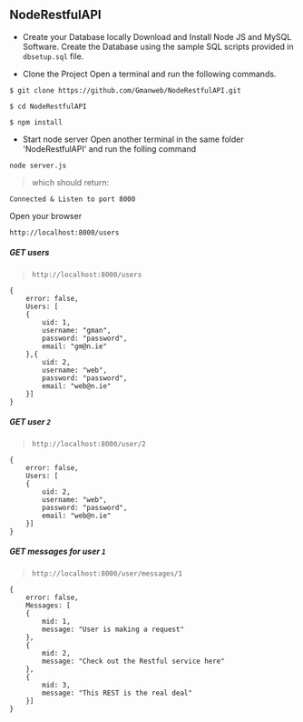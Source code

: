 ## NodeRestfulAPI
- Create your Database locally
Download and Install Node JS and MySQL Software.
Create the Database using the sample SQL scripts provided in `dbsetup.sql` file.


- Clone the Project
Open a terminal and run the following commands.
```
$ git clone https://github.com/Gmanweb/NodeRestfulAPI.git

$ cd NodeRestfulAPI

$ npm install
```
- Start node server
Open another terminal in the same folder 'NodeRestfulAPI' and run the folling command
```
node server.js
```
> which should return:
```
Connected & Listen to port 8000
```
Open your browser
```
http://localhost:8000/users
```
##### GET users
> `http://localhost:8000/users`
```
{
	error: false,
	Users: [ 
	{
		uid: 1,
		username: "gman",
		password: "password",
		email: "gm@n.ie"
	},{
		uid: 2,
		username: "web",
		password: "password",
		email: "web@n.ie"
	}]
}
```
##### GET user `2`
> `http://localhost:8000/user/2`
```
{
	error: false,
	Users: [ 
	{
		uid: 2,
		username: "web",
		password: "password",
		email: "web@n.ie"
	}]
}
```
##### GET messages for user `1`
>`http://localhost:8000/user/messages/1`
```
{
	error: false,
	Messages: [
	{
		mid: 1,
		message: "User is making a request"
	},
	{
		mid: 2,
		message: "Check out the Restful service here"
	},
	{
		mid: 3,
		message: "This REST is the real deal"
	}]
}
```


















